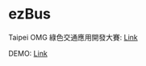 # ezBus


Taipei OMG 綠色交通應用開發大賽: [Link](https://taipeiomg.bhuntr.com/)

DEMO: [Link](http://javaok1987.github.io/ezBus/)
